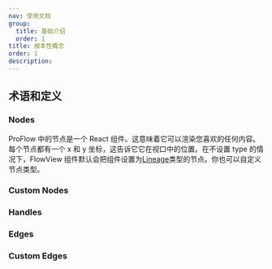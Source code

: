 ```yaml
---
nav: 使用文档
group:
  title: 基础介绍
  order: 1
title: 根本性概念
order: 1
description:
---
```


## 术语和定义

### Nodes

ProFlow 中的节点是一个 React 组件。这意味着它可以渲染您喜欢的任何内容。每个节点都有一个 x 和 y 坐标，这告诉它它在视口中的位置。在不设置 type 的情况下，FlowView 组件默认会把组件设置为[Lineage](/components/lineage-node)类型的节点。你也可以自定义节点类型。

<code src="./demos/CoreNode.tsx"></code>

### Custom Nodes

### Handles

### Edges

### Custom Edges
